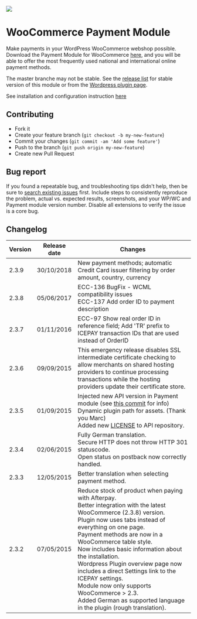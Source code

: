 ![]( https://icepay.com/app/themes/icepay/dist/images/logos/logo_icepay.svg)

# WooCommerce Payment Module

Make payments in your WordPress WooCommerce webshop possible. Download the Payment Module for WooCommerce [here](https://github.com/ICEPAY/WooCommerce/releases), and you will be able to offer the most frequently used national and international online payment methods.

The master branche may not be stable. See the [release list](https://github.com/ICEPAY/WooCommerce/releases) for stable version of this module or from the [Wordpress plugin page](https://wordpress.org/plugins/icepay-woocommerce-online-payment-module/).

See installation and configuration instruction [here](https://github.com/ICEPAY/WooCommerce/wiki)

## Contributing ##

* Fork it
* Create your feature branch (`git checkout -b my-new-feature`)
* Commit your changes (`git commit -am 'Add some feature'`)
* Push to the branch (`git push origin my-new-feature`)
* Create new Pull Request

## Bug report ##

If you found a repeatable bug, and troubleshooting tips didn't help, then be sure to [search existing issues](https://github.com/ICEPAY/WooCommerce/issues) first. Include steps to consistently reproduce the problem, actual vs. expected results, screenshots, and your WP/WC and Payment module version number. Disable all extensions to verify the issue is a core bug.

## Changelog ##

Version | Release date | Changes
------- | ------------ | -------
2.3.9   | 30/10/2018   | New payment methods; automatic Credit Card issuer filtering by order amount, country, currency
2.3.8   | 05/06/2017   | ECC-136 BugFix - WCML compatibility issues <br/> ECC-137 Add order ID to payment description
2.3.7   | 01/11/2016   | ECC-97 Show real order ID in reference field; Add 'TR' prefix to ICEPAY transaction IDs that are used instead of OrderID
2.3.6   | 09/09/2015   | This emergency release disables SSL intermediate certificate checking to allow merchants on shared hosting providers to continue processing transactions while the hosting providers update their certificate store.
2.3.5   | 01/09/2015   | Injected new API version in Payment module (see [this commit](https://github.com/icepay/WooCommerce/commit/33b85afa5f7104fad94f1a1df1510c3335caa949) for info)<br>Dynamic plugin path for assets. (Thank you Marc)<br>Added new [LICENSE](https://github.com/icepay/WooCommerce/blob/master/LICENSE.md) to API repository.
2.3.4   | 02/06/2015   | Fully German translation.<br>Secure HTTP does not throw HTTP 301 statuscode.<br>Open status on postback now correctly handled.
2.3.3   | 12/05/2015   | Better translation when selecting payment method.
2.3.2   | 07/05/2015   | Reduce stock of product when paying with Afterpay.<br>Better integration with the latest WooCommerce (2.3.8) version.<br>Plugin now uses tabs instead of everything on one page.<br>Payment methods are now in a WooCommerce table style.<br>Now includes basic information about the installation.<br>Wordpress Plugin overview page now includes a direct Settings link to the ICEPAY settings.<br>Module now only supports WooCommerce > 2.3.<br>Added German as supported language in the plugin (rough translation).
